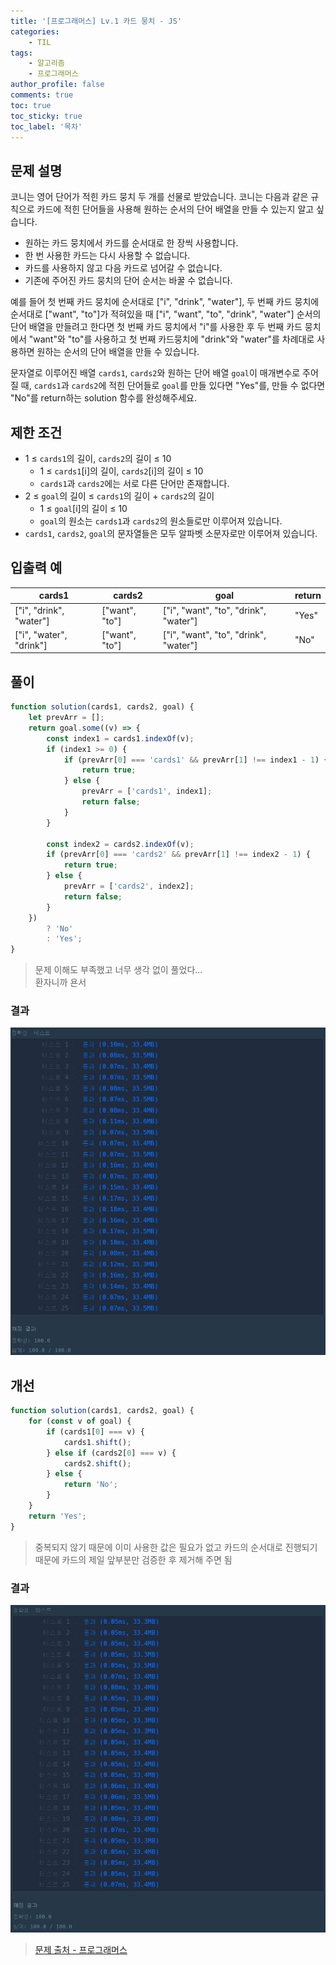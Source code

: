 ```yaml
---
title: '[프로그래머스] Lv.1 카드 뭉치 - JS'
categories:
    - TIL
tags:
    - 알고리즘
    - 프로그래머스
author_profile: false
comments: true
toc: true
toc_sticky: true
toc_label: '목차'
---
```


## 문제 설명

코니는 영어 단어가 적힌 카드 뭉치 두 개를 선물로 받았습니다. 코니는 다음과 같은 규칙으로 카드에 적힌 단어들을 사용해 원하는 순서의 단어 배열을 만들 수 있는지 알고 싶습니다.

-   원하는 카드 뭉치에서 카드를 순서대로 한 장씩 사용합니다.
-   한 번 사용한 카드는 다시 사용할 수 없습니다.
-   카드를 사용하지 않고 다음 카드로 넘어갈 수 없습니다.
-   기존에 주어진 카드 뭉치의 단어 순서는 바꿀 수 없습니다.

예를 들어 첫 번째 카드 뭉치에 순서대로 ["i", "drink", "water"], 두 번째 카드 뭉치에 순서대로 ["want", "to"]가 적혀있을 때 ["i", "want", "to", "drink", "water"] 순서의 단어 배열을 만들려고 한다면 첫 번째 카드 뭉치에서 "i"를 사용한 후 두 번째 카드 뭉치에서 "want"와 "to"를 사용하고 첫 번째 카드뭉치에 "drink"와 "water"를 차례대로 사용하면 원하는 순서의 단어 배열을 만들 수 있습니다.

문자열로 이루어진 배열 `cards1`, `cards2`와 원하는 단어 배열 `goal`이 매개변수로 주어질 때, `cards1`과 `cards2`에 적힌 단어들로 `goal`를 만들 있다면 "Yes"를, 만들 수 없다면 "No"를 return하는 solution 함수를 완성해주세요.

## 제한 조건

-   1 ≤ `cards1`의 길이, `cards2`의 길이 ≤ 10
    -   1 ≤ `cards1`[i]의 길이, `cards2`[i]의 길이 ≤ 10
    -   `cards1`과 `cards2`에는 서로 다른 단어만 존재합니다.
-   2 ≤ `goal`의 길이 ≤ `cards1`의 길이 + `cards2`의 길이
    -   1 ≤ `goal`[i]의 길이 ≤ 10
    -   `goal`의 원소는 `cards1`과 `cards2`의 원소들로만 이루어져 있습니다.
-   `cards1`, `cards2`, `goal`의 문자열들은 모두 알파벳 소문자로만 이루어져 있습니다.

## 입출력 예

| cards1                  | cards2         | goal                                  | return |
| ----------------------- | -------------- | ------------------------------------- | ------ |
| ["i", "drink", "water"] | ["want", "to"] | ["i", "want", "to", "drink", "water"] | "Yes"  |
| ["i", "water", "drink"] | ["want", "to"] | ["i", "want", "to", "drink", "water"] | "No"   |

## 풀이

```javascript
function solution(cards1, cards2, goal) {
    let prevArr = [];
    return goal.some((v) => {
        const index1 = cards1.indexOf(v);
        if (index1 >= 0) {
            if (prevArr[0] === 'cards1' && prevArr[1] !== index1 - 1) {
                return true;
            } else {
                prevArr = ['cards1', index1];
                return false;
            }
        }

        const index2 = cards2.indexOf(v);
        if (prevArr[0] === 'cards2' && prevArr[1] !== index2 - 1) {
            return true;
        } else {
            prevArr = ['cards2', index2];
            return false;
        }
    })
        ? 'No'
        : 'Yes';
}
```

> 문제 이해도 부족했고 너무 생각 없이 풀었다...  
> 환자니까 욘서

### 결과

![result1](/assets/images/2023/09/04/algorithm-51-result1.png)

## 개선

```javascript
function solution(cards1, cards2, goal) {
    for (const v of goal) {
        if (cards1[0] === v) {
            cards1.shift();
        } else if (cards2[0] === v) {
            cards2.shift();
        } else {
            return 'No';
        }
    }
    return 'Yes';
}
```

> 중복되지 않기 때문에 이미 사용한 값은 필요가 없고 카드의 순서대로 진행되기 때문에 카드의 제일 앞부분만 검증한 후 제거해 주면 됨

### 결과

![result1](/assets/images/2023/09/04/algorithm-51-result2.png)

> [문제 출처 - 프로그래머스](https://school.programmers.co.kr/learn/courses/30/lessons/159994)

